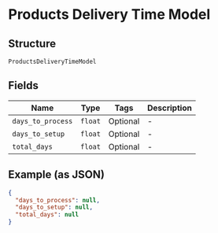 
# Products Delivery Time Model

## Structure

`ProductsDeliveryTimeModel`

## Fields

| Name | Type | Tags | Description |
|  --- | --- | --- | --- |
| `days_to_process` | `float` | Optional | - |
| `days_to_setup` | `float` | Optional | - |
| `total_days` | `float` | Optional | - |

## Example (as JSON)

```json
{
  "days_to_process": null,
  "days_to_setup": null,
  "total_days": null
}
```

